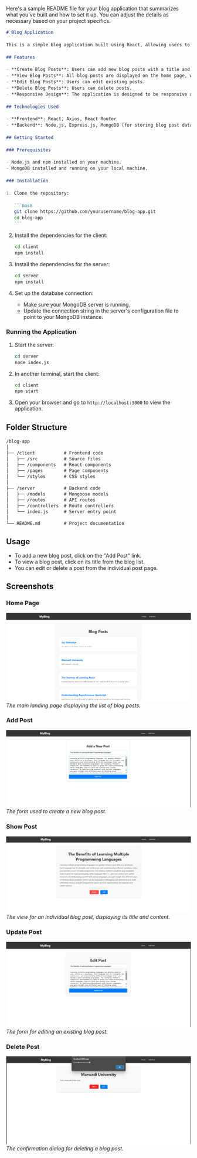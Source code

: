 Here's a sample README file for your blog application that summarizes what you've built and how to set it up. You can adjust the details as necessary based on your project specifics.

````markdown
# Blog Application

This is a simple blog application built using React, allowing users to create, read, update, and delete blog posts. The application utilizes a RESTful API to manage blog post data.

## Features

- **Create Blog Posts**: Users can add new blog posts with a title and content.
- **View Blog Posts**: All blog posts are displayed on the home page, with links to view individual posts.
- **Edit Blog Posts**: Users can edit existing posts.
- **Delete Blog Posts**: Users can delete posts.
- **Responsive Design**: The application is designed to be responsive and user-friendly.

## Technologies Used

- **Frontend**: React, Axios, React Router
- **Backend**: Node.js, Express.js, MongoDB (for storing blog post data)

## Getting Started

### Prerequisites

- Node.js and npm installed on your machine.
- MongoDB installed and running on your local machine.

### Installation

1. Clone the repository:

   ```bash
   git clone https://github.com/yourusername/blog-app.git
   cd blog-app
   ```
````

2. Install the dependencies for the client:

   ```bash
   cd client
   npm install
   ```

3. Install the dependencies for the server:

   ```bash
   cd server
   npm install
   ```

4. Set up the database connection:
   - Make sure your MongoDB server is running.
   - Update the connection string in the server's configuration file to point to your MongoDB instance.

### Running the Application

1. Start the server:

   ```bash
   cd server
   node index.js
   ```

2. In another terminal, start the client:

   ```bash
   cd client
   npm start
   ```

3. Open your browser and go to `http://localhost:3000` to view the application.

## Folder Structure

```
/blog-app
│
├── /client           # Frontend code
│   ├── /src          # Source files
│   ├── /components   # React components
│   ├── /pages        # Page components
│   └── /styles       # CSS styles
│
├── /server           # Backend code
│   ├── /models       # Mongoose models
│   ├── /routes       # API routes
│   ├── /controllers  # Route controllers
│   └── index.js      # Server entry point
│
└── README.md         # Project documentation
```

## Usage

- To add a new blog post, click on the "Add Post" link.
- To view a blog post, click on its title from the blog list.
- You can edit or delete a post from the individual post page.

## Screenshots

### Home Page

![Home Page](image.png)
_The main landing page displaying the list of blog posts._

### Add Post

![Add Post](image-1.png)
_The form used to create a new blog post._

### Show Post

![Show Post](image-2.png)
_The view for an individual blog post, displaying its title and content._

### Update Post

![Update Post](image-3.png)
_The form for editing an existing blog post._

### Delete Post

![Delete Post](image-4.png)
_The confirmation dialog for deleting a blog post._
